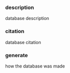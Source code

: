 ### description
database description

### citation
database citation

### generate
how the database was made